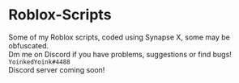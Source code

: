# Roblox-Scripts
Some of my Roblox scripts, coded using Synapse X, some may be obfuscated. <br />
Dm me on Discord if you have problems, suggestions or find bugs! <br />
``YoinkedYoink#4488`` <br />
Discord server coming soon!
